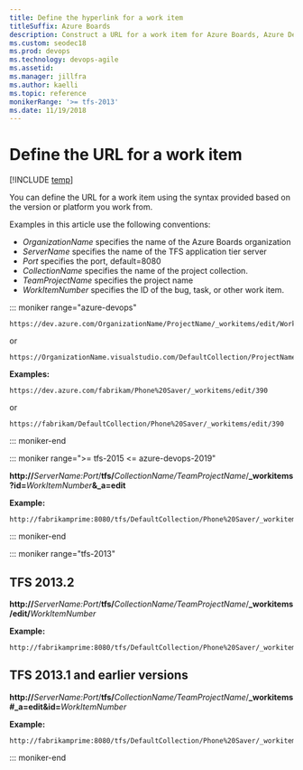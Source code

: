 ```yaml
---
title: Define the hyperlink for a work item
titleSuffix: Azure Boards
description: Construct a URL for a work item for Azure Boards, Azure DevOps & TFS
ms.custom: seodec18
ms.prod: devops
ms.technology: devops-agile   
ms.assetid:  
ms.manager: jillfra
ms.author: kaelli
ms.topic: reference   
monikerRange: '>= tfs-2013'   
ms.date: 11/19/2018
---
```




# Define the URL for a work item 

[!INCLUDE [temp](../_shared/version-vsts-tfs-all-versions.md)]

You can define the URL for a work item using the syntax provided based on the version or platform you work from. 

Examples in this article use the following conventions:

-   *OrganizationName* specifies the name of the Azure Boards organization  
-   *ServerName* specifies the name of the TFS application tier server   
-   *Port* specifies the port, default=8080
-   *CollectionName* specifies the name of the project collection.
-   *TeamProjectName* specifies the project name
-   *WorkItemNumber* specifies the ID of the bug, task, or other work item.
 

::: moniker range="azure-devops"  

```
https://dev.azure.com/OrganizationName/ProjectName/_workitems/edit/WorkItemNumber
```

or

```
https://OrganizationName.visualstudio.com/DefaultCollection/ProjectName/_workitems/edit/WorkItemNumber
```


**Examples:** 

```
https://dev.azure.com/fabrikam/Phone%20Saver/_workitems/edit/390
```  

or

```
https://fabrikam/DefaultCollection/Phone%20Saver/_workitems/edit/390
```  

::: moniker-end  

::: moniker range=">= tfs-2015 <= azure-devops-2019"  

<b>http://</b>*ServerName:Port*/<b>tfs/</b>*CollectionName/TeamProjectName*/<b>_workitems?id=</b>*WorkItemNumber*<b>&_a=edit</b>

**Example:** 
```  
http://fabrikamprime:8080/tfs/DefaultCollection/Phone%20Saver/_workitems/133&_a=edit
```  

::: moniker-end  

::: moniker range="tfs-2013"  

## TFS 2013.2

<b>http://</b>*ServerName:Port*/<b>tfs/</b>*CollectionName/TeamProjectName*/<b>_workitems/edit/</b>*WorkItemNumber*

**Example:**
```
http://fabrikamprime:8080/tfs/DefaultCollection/Phone%20Saver/_workitems/edit/133
```

## TFS 2013.1 and earlier versions

<b>http://</b>*ServerName:Port*/<b>tfs/</b>*CollectionName/TeamProjectName*/<b>_workitems#_a=edit&id=</b>*WorkItemNumber*  


**Example:**
```
http://fabrikamprime:8080/tfs/DefaultCollection/Phone%20Saver/_workitems#_a=edit&id=133
```


::: moniker-end  


